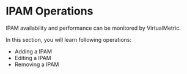 # IPAM Operations

IPAM availability and performance can be monitored by VirtualMetric.&#x20;

In this section, you will learn following operations:

* Adding a IPAM
* Editing a IPAM
* Removing a IPAM
